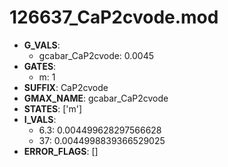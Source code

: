 # 126637_CaP2cvode.mod

- **G_VALS**:
  - gcabar_CaP2cvode: 0.0045
- **GATES**:
  - m: 1
- **SUFFIX**: CaP2cvode
- **GMAX_NAME**: gcabar_CaP2cvode
- **STATES**: ['m']
- **I_VALS**:
  - 6.3: 0.004499628297566628
  - 37: 0.0044998839366529025
- **ERROR_FLAGS**: []
